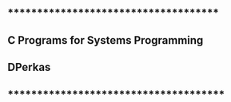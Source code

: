 ## ************************************



## C Programs for Systems Programming 


## DPerkas



## *************************************
